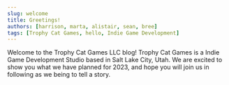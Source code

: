 ```yaml
---
slug: welcome
title: Greetings!
authors: [harrison, marta, alistair, sean, bree]
tags: [Trophy Cat Games, hello, Indie Game Development]
---
```


Welcome to the Trophy Cat Games LLC blog! Trophy Cat Games is a Indie Game Development Studio based in Salt Lake City, Utah. We are excited to show you what we have planned for 2023, and hope you will join us in following as we being to tell a story.

